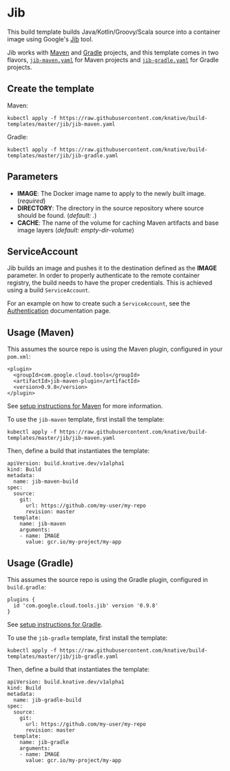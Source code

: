 # Jib

This build template builds Java/Kotlin/Groovy/Scala source into a container image using Google's [Jib](https://github.com/GoogleContainerTools/jib) tool.

Jib works with [Maven](https://github.com/GoogleContainerTools/jib/tree/master/jib-maven-plugin) and [Gradle](https://github.com/GoogleContainerTools/jib/tree/master/jib-gradle-plugin) projects, and this template comes in two flavors, [`jib-maven.yaml`](./jib-maven.yaml) for Maven projects and [`jib-gradle.yaml`](./jib-gradle.yaml) for Gradle projects.

## Create the template

Maven:

```shell
kubectl apply -f https://raw.githubusercontent.com/knative/build-templates/master/jib/jib-maven.yaml
```

Gradle:

```shell
kubectl apply -f https://raw.githubusercontent.com/knative/build-templates/master/jib/jib-gradle.yaml
```

## Parameters

- **IMAGE**: The Docker image name to apply to the newly built image. (*required*)
- **DIRECTORY**: The directory in the source repository where source should be found. (*default: .*)
- **CACHE**: The name of the volume for caching Maven artifacts and base image layers (*default: empty-dir-volume*)

## ServiceAccount

Jib builds an image and pushes it to the destination defined as the **IMAGE** parameter. In order to properly authenticate to the remote container registry, the build needs to have the proper credentials. This is achieved using a build `ServiceAccount`.

For an example on how to create such a `ServiceAccount`, see the [Authentication](https://github.com/knative/docs/blob/master/build/auth.md#basic-authentication-docker) documentation page.

## Usage (Maven)

This assumes the source repo is using the Maven plugin, configured in your
`pom.xml`:

```
<plugin>
  <groupId>com.google.cloud.tools</groupId>
  <artifactId>jib-maven-plugin</artifactId>
  <version>0.9.8</version>
</plugin>
```

See [setup instructions for
Maven](https://github.com/GoogleContainerTools/jib/tree/master/jib-maven-plugin#setup)
for more information.

To use the `jib-maven` template, first install the template:

```
kubectl apply -f https://raw.githubusercontent.com/knative/build-templates/master/jib/jib-maven.yaml
```

Then, define a build that instantiates the template:

```
apiVersion: build.knative.dev/v1alpha1
kind: Build
metadata:
  name: jib-maven-build
spec:
  source:
    git:
      url: https://github.com/my-user/my-repo
      revision: master
  template:
    name: jib-maven
    arguments:
    - name: IMAGE
      value: gcr.io/my-project/my-app
```

## Usage (Gradle)

This assumes the source repo is using the Gradle plugin, configured in
`build.gradle`:

```
plugins {
  id 'com.google.cloud.tools.jib' version '0.9.8'
}
```

See [setup instructions for
Gradle](https://github.com/GoogleContainerTools/jib/tree/master/jib-gradle-plugin#setup).

To use the `jib-gradle` template, first install the template:

```
kubectl apply -f https://raw.githubusercontent.com/knative/build-templates/master/jib/jib-gradle.yaml
```

Then, define a build that instantiates the template:

```
apiVersion: build.knative.dev/v1alpha1
kind: Build
metadata:
  name: jib-gradle-build
spec:
  source:
    git:
      url: https://github.com/my-user/my-repo
      revision: master
  template:
    name: jib-gradle
    arguments:
    - name: IMAGE
      value: gcr.io/my-project/my-app
```
